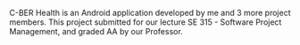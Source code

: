 C-BER Health is an Android application developed by me and 3 more project members. 
This project submitted for our lecture SE 315 - Software Project Management, and graded AA by our Professor.
